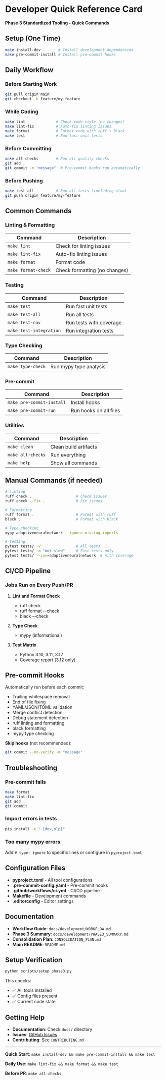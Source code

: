 # Developer Quick Reference Card

**Phase 3 Standardized Tooling - Quick Commands**

## Setup (One Time)

```bash
make install-dev        # Install development dependencies
make pre-commit-install # Install pre-commit hooks
```

## Daily Workflow

### Before Starting Work
```bash
git pull origin main
git checkout -b feature/my-feature
```

### While Coding
```bash
make lint              # Check code style (no changes)
make lint-fix          # Auto-fix linting issues
make format            # Format code with ruff + black
make test              # Run fast unit tests
```

### Before Committing
```bash
make all-checks        # Run all quality checks
git add .
git commit -m "message"  # Pre-commit hooks run automatically
```

### Before Pushing
```bash
make test-all          # Run all tests (including slow)
git push origin feature/my-feature
```

## Common Commands

### Linting & Formatting
| Command | Description |
|---------|-------------|
| `make lint` | Check for linting issues |
| `make lint-fix` | Auto-fix linting issues |
| `make format` | Format code |
| `make format-check` | Check formatting (no changes) |

### Testing
| Command | Description |
|---------|-------------|
| `make test` | Run fast unit tests |
| `make test-all` | Run all tests |
| `make test-cov` | Run tests with coverage |
| `make test-integration` | Run integration tests |

### Type Checking
| Command | Description |
|---------|-------------|
| `make type-check` | Run mypy type analysis |

### Pre-commit
| Command | Description |
|---------|-------------|
| `make pre-commit-install` | Install hooks |
| `make pre-commit-run` | Run hooks on all files |

### Utilities
| Command | Description |
|---------|-------------|
| `make clean` | Clean build artifacts |
| `make all-checks` | Run everything |
| `make help` | Show all commands |

## Manual Commands (if needed)

```bash
# Linting
ruff check .                    # Check issues
ruff check --fix .              # Fix issues

# Formatting  
ruff format .                   # Format with ruff
black .                         # Format with black

# Type checking
mypy adaptiveneuralnetwork --ignore-missing-imports

# Testing
pytest tests/ -v                # All tests
pytest tests/ -m "not slow"     # Fast tests only
pytest tests/ --cov=adaptiveneuralnetwork  # With coverage
```

## CI/CD Pipeline

### Jobs Run on Every Push/PR

1. **Lint and Format Check**
   - ruff check
   - ruff format --check
   - black --check

2. **Type Check**
   - mypy (informational)

3. **Test Matrix**
   - Python 3.10, 3.11, 3.12
   - Coverage report (3.12 only)

## Pre-commit Hooks

Automatically run before each commit:
- Trailing whitespace removal
- End of file fixing
- YAML/JSON/TOML validation
- Merge conflict detection
- Debug statement detection
- ruff linting and formatting
- black formatting
- mypy type checking

**Skip hooks** (not recommended):
```bash
git commit --no-verify -m "message"
```

## Troubleshooting

### Pre-commit fails
```bash
make format
make lint-fix
git add .
git commit
```

### Import errors in tests
```bash
pip install -e ".[dev,nlp]"
```

### Too many mypy errors
Add `# type: ignore` to specific lines or configure in `pyproject.toml`

## Configuration Files

- **pyproject.toml** - All tool configurations
- **.pre-commit-config.yaml** - Pre-commit hooks
- **.github/workflows/ci.yml** - CI/CD pipeline
- **Makefile** - Development commands
- **.editorconfig** - Editor settings

## Documentation

- **Workflow Guide**: `docs/development/WORKFLOW.md`
- **Phase 3 Summary**: `docs/development/PHASE3_SUMMARY.md`
- **Consolidation Plan**: `CONSOLIDATION_PLAN.md`
- **Main README**: `README.md`

## Setup Verification

```bash
python scripts/setup_phase3.py
```

This checks:
- ✅ All tools installed
- ✅ Config files present
- ✅ Current code state

## Getting Help

- **Documentation**: Check `docs/` directory
- **Issues**: [GitHub Issues](https://github.com/V1B3hR/adaptiveneuralnetwork/issues)
- **Contributing**: See `CONTRIBUTING.md`

---

**Quick Start**: `make install-dev && make pre-commit-install && make test`

**Daily Use**: `make lint-fix && make format && make test`

**Before PR**: `make all-checks`
